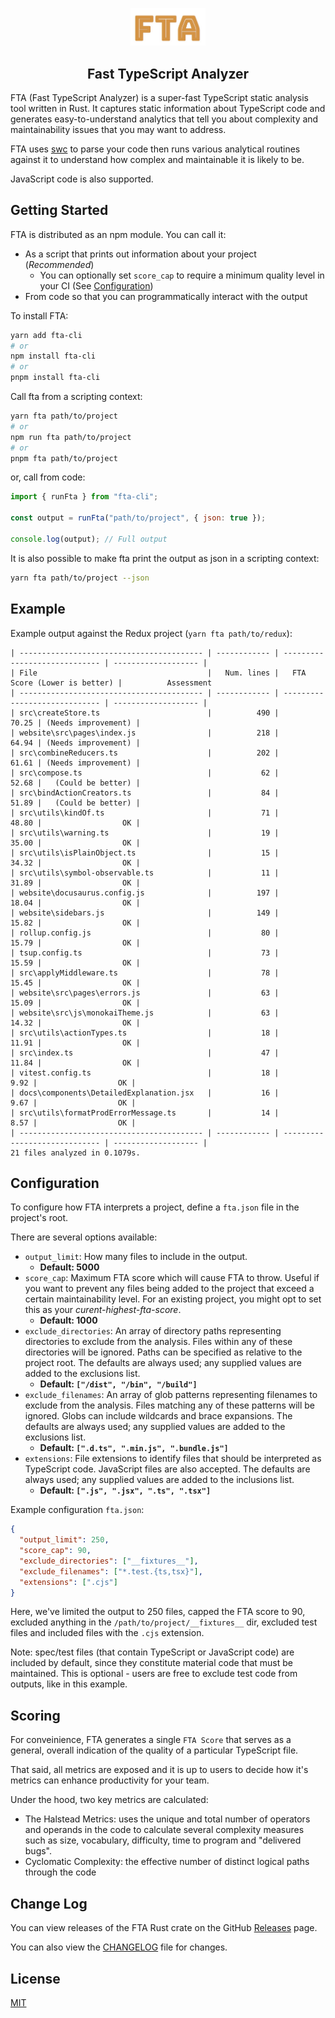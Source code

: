 <p align="center">
  <img src='fta-logo.jpg' alt='Fast TypeScript Analyzer' width="120" />
</p>

<h2 align="center">
  Fast TypeScript Analyzer
</h2>

FTA (Fast TypeScript Analyzer) is a super-fast TypeScript static analysis tool written in Rust. It captures static information about TypeScript code and generates easy-to-understand analytics that tell you about complexity and maintainability issues that you may want to address.

FTA uses [swc](https://github.com/swc-project/swc) to parse your code then runs various analytical routines against it to understand how complex and maintainable it is likely to be.

JavaScript code is also supported.

## Getting Started

FTA is distributed as an npm module. You can call it:

- As a script that prints out information about your project (_Recommended_)
  - You can optionally set `score_cap` to require a minimum quality level in your CI (See [Configuration](#configuration))
- From code so that you can programmatically interact with the output

To install FTA:

```bash
yarn add fta-cli
# or
npm install fta-cli
# or
pnpm install fta-cli
```

Call fta from a scripting context:

```bash
yarn fta path/to/project
# or
npm run fta path/to/project
# or
pnpm fta path/to/project
```

or, call from code:

```javascript
import { runFta } from "fta-cli";

const output = runFta("path/to/project", { json: true });

console.log(output); // Full output
```

It is also possible to make fta print the output as json in a scripting context:

```bash
yarn fta path/to/project --json
```

## Example

Example output against the Redux project (`yarn fta path/to/redux`):

```
| ----------------------------------------- | ------------ | ----------------------------- | ------------------- |
| File                                      |   Num. lines |   FTA Score (Lower is better) |          Assessment
| ----------------------------------------- | ------------ | ----------------------------- | ------------------- |
| src\createStore.ts                        |          490 |                         70.25 | (Needs improvement) |
| website\src\pages\index.js                |          218 |                         64.94 | (Needs improvement) |
| src\combineReducers.ts                    |          202 |                         61.61 | (Needs improvement) |
| src\compose.ts                            |           62 |                         52.68 |   (Could be better) |
| src\bindActionCreators.ts                 |           84 |                         51.89 |   (Could be better) |
| src\utils\kindOf.ts                       |           71 |                         48.80 |                  OK |
| src\utils\warning.ts                      |           19 |                         35.00 |                  OK |
| src\utils\isPlainObject.ts                |           15 |                         34.32 |                  OK |
| src\utils\symbol-observable.ts            |           11 |                         31.89 |                  OK |
| website\docusaurus.config.js              |          197 |                         18.04 |                  OK |
| website\sidebars.js                       |          149 |                         15.82 |                  OK |
| rollup.config.js                          |           80 |                         15.79 |                  OK |
| tsup.config.ts                            |           73 |                         15.59 |                  OK |
| src\applyMiddleware.ts                    |           78 |                         15.45 |                  OK |
| website\src\pages\errors.js               |           63 |                         15.09 |                  OK |
| website\src\js\monokaiTheme.js            |           63 |                         14.32 |                  OK |
| src\utils\actionTypes.ts                  |           18 |                         11.91 |                  OK |
| src\index.ts                              |           47 |                         11.84 |                  OK |
| vitest.config.ts                          |           18 |                          9.92 |                  OK |
| docs\components\DetailedExplanation.jsx   |           16 |                          9.67 |                  OK |
| src\utils\formatProdErrorMessage.ts       |           14 |                          8.57 |                  OK |
| ----------------------------------------- | ------------ | ----------------------------- | ------------------- |
21 files analyzed in 0.1079s.
```

## Configuration

To configure how FTA interprets a project, define a `fta.json` file in the project's root.

There are several options available:

- `output_limit`: How many files to include in the output.
  - **Default: 5000**
- `score_cap`: Maximum FTA score which will cause FTA to throw. Useful if you want to prevent any files being added to the project that exceed a certain maintainability level. For an existing project, you might opt to set this as your _curent-highest-fta-score_.
  - **Default: 1000**
- `exclude_directories`: An array of directory paths representing directories to exclude from the analysis. Files within any of these directories will be ignored. Paths can be specified as relative to the project root. The defaults are always used; any supplied values are added to the exclusions list.
  - **Default: `["/dist", "/bin", "/build"]`**
- `exclude_filenames`: An array of glob patterns representing filenames to exclude from the analysis. Files matching any of these patterns will be ignored. Globs can include wildcards and brace expansions. The defaults are always used; any supplied values are added to the exclusions list.
  - **Default: `[".d.ts", ".min.js", ".bundle.js"]`**
- `extensions`: File extensions to identify files that should be interpreted as TypeScript code. JavaScript files are also accepted. The defaults are always used; any supplied values are added to the inclusions list.
  - **Default: `[".js", ".jsx", ".ts", ".tsx"]`**

Example configuration `fta.json`:

```json
{
  "output_limit": 250,
  "score_cap": 90,
  "exclude_directories": ["__fixtures__"],
  "exclude_filenames": ["*.test.{ts,tsx}"],
  "extensions": [".cjs"]
}
```

Here, we've limited the output to 250 files, capped the FTA score to 90, excluded anything in the `/path/to/project/__fixtures__` dir, excluded test files and included files with the `.cjs` extension.

Note: spec/test files (that contain TypeScript or JavaScript code) are included by default, since they constitute material code that must be maintained. This is optional - users are free to exclude test code from outputs, like in this example.

## Scoring

For conveinience, FTA generates a single `FTA Score` that serves as a general, overall indication of the quality of a particular TypeScript file.

That said, all metrics are exposed and it is up to users to decide how it's metrics can enhance productivity for your team.

Under the hood, two key metrics are calculated:

- The Halstead Metrics: uses the unique and total number of operators and operands in the code to calculate several complexity measures such as size, vocabulary, difficulty, time to program and "delivered bugs".
- Cyclomatic Complexity: the effective number of distinct logical paths through the code

## Change Log

You can view releases of the FTA Rust crate on the GitHub [Releases](https://github.com/sgb-io/fta/releases) page.

You can also view the [CHANGELOG](https://github.com/sgb-io/fta/blob/main/CHANGELOG.md) file for changes.

## License

[MIT](LICENSE.md)
